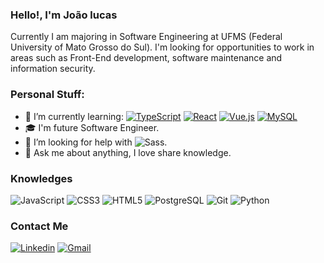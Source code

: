 ### Hello!, I'm João lucas 
Currently I am majoring in Software Engineering at UFMS (Federal University of Mato Grosso do Sul). 
I'm looking for opportunities to work in areas such as Front-End development, software maintenance and information security.

### Personal Stuff:
- 🌱 I’m currently learning:  [![TypeScript](https://img.shields.io/badge/-TypeScript-007ACC?style=flat-square&logo=typescript&link=https://github.com/JLmachado404/)](https://github.com/JLmachado404/) 
[![React](https://img.shields.io/badge/-React-black?style=flat-square&logo=react&link=https://github.com/JLmachado404)](https://github.com/JLmachado404)
[![Vue.js](https://img.shields.io/badge/-Vuejs-black?style=flat-square&logo=vue.js&link=https://github.com/JLmachado404)](https://github.com/JLmachado404)
[![MySQL](https://img.shields.io/badge/-MySQL-black?style=flat-square&logo=mysql&link=https://github.com/JLmachado404)](https://github.com/JLmachado404)
- 🎓 I'm future Software Engineer.
- 🤔 I’m looking for help with ![Sass](https://img.shields.io/badge/-Sass-%23CC6699?style=flat-square&logo=sass&logoColor=ffffff).
- 💬 Ask me about anything, I love share knowledge.

### Knowledges
![JavaScript](https://img.shields.io/badge/-JavaScript-%23F7DF1C?style=flat-square&logo=javascript&logoColor=000000&labelColor=%23F7DF1C&color=%23FFCE5A)
![CSS3](https://img.shields.io/badge/-CSS3-%231572B6?style=flat-square&logo=css3)
![HTML5](https://img.shields.io/badge/-HTML5-%23E44D27?style=flat-square&logo=html5&logoColor=ffffff)
![PostgreSQL](https://img.shields.io/badge/-PostgreSQL-336791?style=flat-square&logo=postgresql)
![Git](https://img.shields.io/badge/-Git-%23F05032?style=flat-square&logo=git&logoColor=%23ffffff)
![Python](https://img.shields.io/badge/Python-3776AB?style=flat-square&logo=Python&logoColor=white)

### Contact Me
[![Linkedin](https://img.shields.io/badge/-LinkedIn-blue?style=flat&logo=Linkedin&logoColor=white)](https://www.linkedin.com/in/joão-lucas-silva-machado-ab24601b3/)
[![Gmail](https://img.shields.io/badge/-Gmail-c14438?style=flat&logo=Gmail&logoColor=white)](mailto:jlmachado4004@gmail.com)
<!--**JLmachado404/JLmachado404** is a ✨ _special_ ✨ repository because its `README.md` (this file) appears on your GitHub profile.

Here are some ideas to get you started:

- 🔭 I’m currently working on ...
- 🌱 I’m currently learning ...
- 👯 I’m looking to collaborate on ...
- 🤔 I’m looking for help with ...
- 💬 Ask me about ...
- 📫 How to reach me: ...
- 😄 Pronouns: ...
- ⚡ Fun fact: ...
-->
